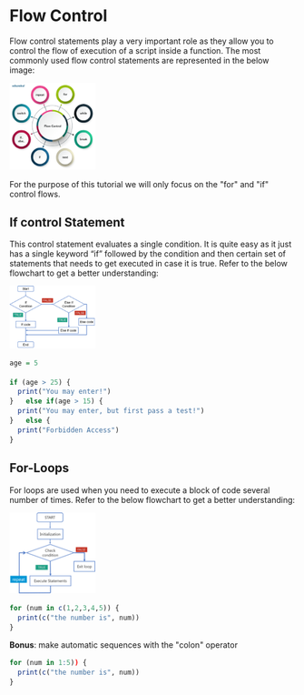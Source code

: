 # Flow Control
Flow control statements play a very important role as they allow you to control the flow of execution of a script inside a function. The most commonly used flow control statements are represented in the below image:

<img src="./pics/flow_control.png" width="30%">

For the purpose of this tutorial we will only focus on the "for" and "if" control flows.

## If control Statement 
This control statement evaluates a single condition. It is quite easy as it just has a single keyword “if” followed by the condition and then certain set of statements that needs to get executed in case it is true. Refer to the below flowchart to get a better understanding:

<img src="./pics/flow-if.png" width="30%">

```r
age = 5

if (age > 25) {
  print("You may enter!")
}   else if(age > 15) {
  print("You may enter, but first pass a test!")
}   else {
  print("Forbidden Access")
}
```

## For-Loops
For loops are used when you need to execute a block of code several number of times. Refer to the below flowchart to get a better understanding: 

<img src="./pics/flow-forloop.png" width="30%">

```r
for (num in c(1,2,3,4,5)) {
  print(c("the number is", num))
}
```

**Bonus**: make automatic sequences with the "colon" operator
```r
for (num in 1:5)) {
  print(c("the number is", num))
}
```
